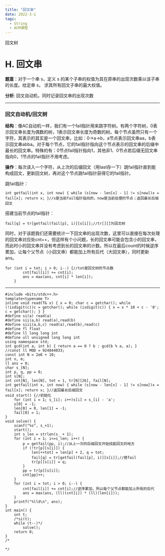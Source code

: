 ```yaml
---
title: "回文串"
date: 2022-3-1
tags:
  - String
  - ACM课程
---
```


回文树

<!-- more -->

# H. 回文串 

**题意**：对于一个串 s，定义 s 的某个子串的权值为其在原串的出现次数乘以该子串的长度。给定串 s， 求其所有回文子串的最大权值。

**分析**: 回文自动机，同时记录回文串的出现次数

***

### 回文自动机/回文树

**结构**：像AC自动机一样，我们有一个fail指针用来跳字符树。有两个字符树，0表示回文串长度为偶数的树，1表示回文串长度为奇数的树。每个节点虽然只有一个字符，其表示的其实是一个回文串，比如：0→a→b，a节点表示回文串aa，b表示回文串abba。对于每个节点，它的fail指针指向这个节点表示的回文串的后缀中最长的回文串。特殊的有：0节点fail指针指向1，其他非1、0节点若后缀无回文串指向0，1节点的fail指针不用考虑。

**操作**：每次读入一个字符，从上次的后缀回文（用last存一下）跳fail指针直到能构成回文，更新回文树，再对这个节点跳fail指针获得它的fail指针。

跳fail指针：

```
int getfail(int x, int now) { while (s[now - len[x] - 1] != s[now])x = fail[x]; return x; }//x是当前fail指针指向的，now是当前处理的节点；返回最长后缀回文
```

搭建当前节点的fail指针：

```
fail[q] = tr[getfail(fail[p], i)][s[i]];//tr[][]为回文树
```

同时，对于该题我们还需要统计一下回文串的出现次数，这里可以直接在每次处理的回文串对应处cnt++，但这样有个小问题，长的回文串可能会包含小的回文串，而此时小的回文串并没有考虑到长的回文串的计数。所以在最后count的时候逆序累加，让每个父节点（小回文串）都能加上所有后代（大回文串），同时更新ans。

```
for (int i = tot; i > 0; i--) {//tot是回文树的节点数
		cnt[fail[i]] += cnt[i];
		ans = max(ans, cnt[i] * len[i]);
	}
```

***

```
#include <bits/stdc++.h>
template<typename T>
inline void read(T& x) { x = 0; char c = getchar(); while (!isdigit(c))c = getchar(); while (isdigit(c)) { x = x * 10 + c - '0'; c = getchar(); } }
#define si(a) read(a)
#define sii(a,b) read(a),read(b)
#define siii(a,b,c) read(a),read(b),read(c)
#define fl float
#define ll long long int
#define ull unsigned long long int
using namespace std;
int gcd(int a, int b) { return a == 0 ? b : gcd(b % a, a); }
//const ll MOD = 924844033;
const int N = 2e6 + 10;
int n, m;
ll ans = 0;
char s_[N];
int p, q, pp = 0;
int s[N];
int cnt[N], len[N], tot = 1, tr[N][26], fail[N];
int getfail(int x, int now) { while (s[now - len[x] - 1] != s[now])x = fail[x]; return x; }//返回最长后缀回文
void start() {//初始化
	for (int i = 1; s_[i]; i++)s[i] = s_[i] - 'a';
	s[0] = -1;
	len[0] = 0, len[1] = -1;
	fail[0] = 1;
}
void solve() {
	scanf("%s", s_+1);
	start();
	int s_len = strlen(s_ + 1);
	for (int i = 1; i<=s_len; i++) {
		p = getfail(pp, i);//从上一次的后缀回文开始找能回文的地方
		if (!tr[p][s[i]]) {
			len[++tot] = len[p] + 2, q = tot;
			fail[q] = tr[getfail(fail[p], i)][s[i]];//搭fail
			tr[p][s[i]] = q;
		}
		pp = tr[p][s[i]];
		cnt[pp]++;
	}
	for (int i = tot; i > 0; i--) {
		cnt[fail[i]] += cnt[i];//逆序累加，所以每个父节点都能加上所有的后代
		ans = max(ans, (ll)(cnt[i]) * (ll)(len[i]));
	}
	printf("%lld\n", ans);
}
int main() {
	int t;
	/*si(t);
	while (t--)*/
		solve();
	return 0;
}
/*

*/
```

